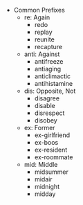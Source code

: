 - Common Prefixes
  - re: Again
    - redo
    - replay
    - reunite
    - recapture
  - anti: Against
    - antifreeze
    - antiaging
    - anticlimactic
    - antihistamine
  - dis: Opposite, Not
    - disagree
    - disable
    - disrespect
    - disobey
  - ex: Former
    - ex-girlfriend
    - ex-boos
    - ex-resident
    - ex-roommate
  - mid: Middle
    - midsummer
    - midair
    - midnight
    - midday
